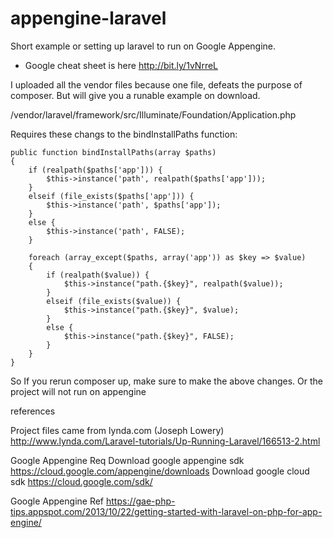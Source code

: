appengine-laravel
=================

Short example or setting up laravel to run on Google Appengine.

* Google cheat sheet is here http://bit.ly/1vNrreL

I uploaded all the vendor files because one file, defeats the purpose of composer.  But will give you a runable example on download.

/vendor/laravel/framework/src/Illuminate/Foundation/Application.php

Requires these changs to the bindInstallPaths function:

```
public function bindInstallPaths(array $paths)
{
    if (realpath($paths['app'])) {
        $this->instance('path', realpath($paths['app']));
    }
    elseif (file_exists($paths['app'])) {
        $this->instance('path', $paths['app']);
    }
    else {
        $this->instance('path', FALSE);
    }

    foreach (array_except($paths, array('app')) as $key => $value)
    {
        if (realpath($value)) {
            $this->instance("path.{$key}", realpath($value));
        }
        elseif (file_exists($value)) {
            $this->instance("path.{$key}", $value);
        }
        else {
            $this->instance("path.{$key}", FALSE);
        }
    }
}
```

So If you rerun composer up, make sure to make the above changes.  Or the project will not run on appengine

references

Project files came from lynda.com (Joseph Lowery)
http://www.lynda.com/Laravel-tutorials/Up-Running-Laravel/166513-2.html

Google Appengine Req
Download google appengine sdk
https://cloud.google.com/appengine/downloads
Download google cloud sdk
https://cloud.google.com/sdk/

Google Appengine Ref
https://gae-php-tips.appspot.com/2013/10/22/getting-started-with-laravel-on-php-for-app-engine/



